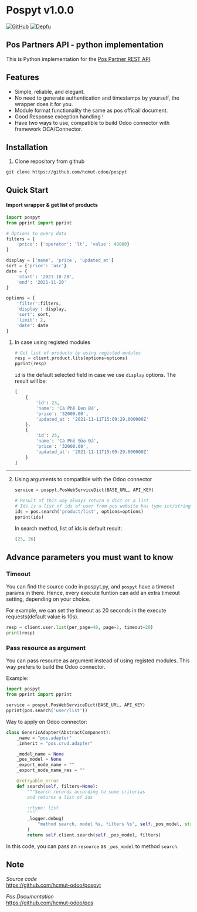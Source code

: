 Pospyt v1.0.0
================================


[![GitHub](https://img.shields.io/github/license/mashape/apistatus.svg)](https://github.com/hcmut-odoo/pospyt)
[![Depfu](https://img.shields.io/depfu/depfu/example-ruby.svg)](https://github.com/hcmut-odoo/pospyt)
  

Pos Partners API - python implementation 
---------------------------------------------
This is Python implementation for the [Pos Partner REST API](https://github.com/hcmut-odoo/pos).  


Features
--------
  
- Simple, reliable, and elegant.
- No need to generate authentication and timestamps by yourself, the wrapper does it for you.
- Module format functionality the same as pos officail document.
- Good Response exception handling !
- Have two ways to use, compatible to build Odoo connector with framework OCA/Connector.

Installation
-------
1. Clone repository from github
```shell
git clone https://github.com/hcmut-odoo/pospyt
```

Quick Start
-----------

#### Import wrapper & get list of products
```python
import pospyt
from pprint import pprint

# Options to query data
filters = {
    'price': {'operator': 'lt', 'value': 40000}
}

display = ['name', 'price', 'updated_at']
sort = {'price': 'asc'}
date = {
    'start': '2021-10-20', 
    'end': '2021-11-20'
}

options = {
    'filter':filters,
    'display': display,
    'sort': sort,
    'limit': 2,
    'date': date
}
```
1. In case using registed modules
    ```python
    # Get list of products by using registed modules
    resp = client.product.lits(options=options)
    pprint(resp)
    ```

    `id` is the default selected field in case we use `display` options.
    The result will be:
    ```python
    [
        {
            'id': 23,
            'name': 'Cà Phê Đen Đá',
            'price': '32000.00',
            'updated_at': '2021-11-11T15:09:29.000000Z'
        },
        {
            'id': 25,
            'name': 'Cà Phê Sữa Đá',
            'price': '32000.00',
            'updated_at': '2021-11-11T15:09:29.000000Z'
        }
    ]
    ```

----

2. Using arguments to compatible with the Odoo connector
    ```python
    service = pospyt.PosWebServiceDict(BASE_URL, API_KEY)

    # Result of this way always return a dict or a list
    # Ids is a list of ids of user from pos website has type int/string 
    ids = pos.search('product/list', options=options)
    pprint(ids)
    ```
    In search method, list of ids is default result:
    ```python
    [25, 26]
    ```

Advance parameters you must want to know
--------

### Timeout

You can find the source code in pospyt.py, and `pospyt` have a timeout params in there.
Hence, every execute funtion can add an extra timeout setting, depending on your choice.

For example, we can set the timeout as 20 seconds in the execute requests(default value is 10s).

```python
resp = client.user.list(per_page=40, page=2, timeout=20)
print(resp)
```

### Pass resource as argument

You can pass resource as argument instead of using registed modules. This way prefers to build the Odoo connector.

Example:
```python
import pospyt
from pprint import pprint

service = pospyt.PosWebServiceDict(BASE_URL, API_KEY)
pprint(pos.search('user/list'))
```

Way to apply on Odoo connector:
```python
class GenericAdapter(AbstractComponent):
    _name = "pos.adapter"
    _inherit = "pos.crud.adapter"

    _model_name = None
    _pos_model = None
    _export_node_name = ""
    _export_node_name_res = ""

    @retryable_error
    def search(self, filters=None):
        """Search records according to some criterias
        and returns a list of ids

        :rtype: list
        """
        _logger.debug(
            "method search, model %s, filters %s", self._pos_model, str(filters)
        )
        return self.client.search(self._pos_model, filters)
```

In this code, you can pass an `resource` as `_pos_model` to method `search`.

Note
----

_Source code_  
    https://github.com/hcmut-odoo/pospyt

_Pos Documentation_  
    https://github.com/hcmut-odoo/pos
